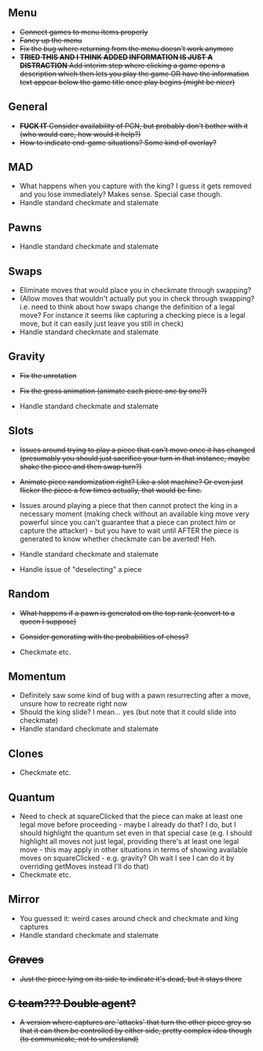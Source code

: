 ## Menu

- ~~Connect games to menu items properly~~
- ~~Fancy up the menu~~
- ~~Fix the bug where returning from the menu doesn't work anymore~~
- ~~__TRIED THIS AND I THINK ADDED INFORMATION IS JUST A DISTRACTION__ Add interim step where clicking a game opens a description which then lets you play the game OR have the information text appear below the game title once play begins (might be nicer)~~

## General

- ~~__FUCK IT__ Consider availability of PGN, but probably don't bother with it (who would care, how would it help?)~~
- ~~How to indicate end-game situations? Some kind of overlay?~~

## MAD

- What happens when you capture with the king? I guess it gets removed and you lose immediately? Makes sense. Special case though.
- Handle standard checkmate and stalemate

## Pawns

- Handle standard checkmate and stalemate

## Swaps

- Eliminate moves that would place you in checkmate through swapping?
- (Allow moves that wouldn't actually put you in check through swapping? i.e. need to think about how swaps change the definition of a legal move? For instance it seems like capturing a checking piece is a legal move, but it can easily just leave you still in check)
- Handle standard checkmate and stalemate

## Gravity

- ~~Fix the unrotation~~
- ~~Fix the gross animation (animate each piece one by one?)~~

- Handle standard checkmate and stalemate

## Slots

- ~~Issues around trying to play a piece that can't move once it has changed (presumably you should just sacrifice your turn in that instance, maybe shake the piece and then swap turn?)~~
- ~~Animate piece randomization right? Like a slot machine? Or even just flicker the piece a few times actually, that would be fine.~~

- Issues around playing a piece that then cannot protect the king in a necessary moment (making check without an available king move very powerful since you can't guarantee that a piece can protect him or capture the attacker) - but you have to wait until AFTER the piece is generated to know whether checkmate can be averted! Heh.
- Handle standard checkmate and stalemate
- Handle issue of "deselecting" a piece

## Random

- ~~What happens if a pawn is generated on the top rank (convert to a queen I suppose)~~
- ~~Consider generating with the probabilities of chess?~~

- Checkmate etc.

## Momentum

- Definitely saw some kind of bug with a pawn resurrecting after a move, unsure how to recreate right now
- Should the king slide? I mean... yes (but note that it could slide into checkmate)
- Handle standard checkmate and stalemate

## Clones

- Checkmate etc.

## Quantum

- Need to check at squareClicked that the piece can make at least one legal move before proceeding - maybe I already do that? I do, but I should highlight the quantum set even in that special case (e.g. I should highlight all moves not just legal, providing there's at least one legal move - this may apply in other situations in terms of showing available moves on squareClicked - e.g. gravity? Oh wait I see I can do it by overriding getMoves instead I'll do that)
- Checkmate etc.

## Mirror

- You guessed it: weird cases around check and checkmate and king captures
- Handle standard checkmate and stalemate

## ~~Graves~~

- ~~Just the piece lying on its side to indicate it's dead, but it stays there~~

## ~~C team??? Double agent?~~

- ~~A version where captures are 'attacks' that turn the other piece grey so that it can then be controlled by either side, pretty complex idea though (to communicate, not to understand)~~
